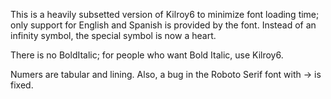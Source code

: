 This is a heavily subsetted version of Kilroy6 to minimize font loading
time; only support for English and Spanish is provided by the font. 
Instead of an infinity symbol, the special symbol is now a heart.

There is no BoldItalic; for people who want Bold Italic, use Kilroy6.

Numers are tabular and lining. Also, a bug in the Roboto Serif font 
with → is fixed.
